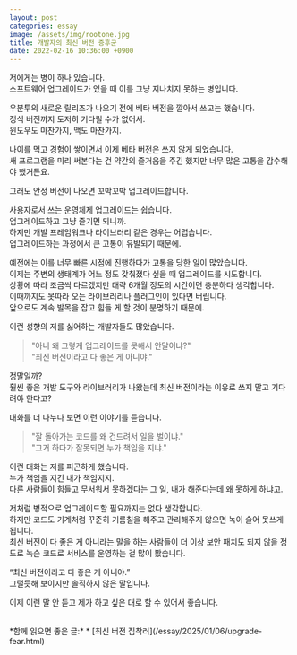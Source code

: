 ```yaml
---
layout: post
categories: essay
image: /assets/img/rootone.jpg
title: 개발자의 최신 버전 증후군
date: 2022-02-16 10:36:00 +0900
---
```


저에게는 병이 하나 있습니다.  
소프트웨어 업그레이드가 있을 때 이를 그냥 지나치지 못하는 병입니다.

우분투의 새로운 릴리즈가 나오기 전에 베타 버전을 깔아서 쓰고는 했습니다.  
정식 버전까지 도저히 기다릴 수가 없어서.  
윈도우도 마찬가지, 맥도 마찬가지.

나이를 먹고 경험이 쌓이면서 이제 베타 버전은 쓰지 않게 되었습니다.  
새 프로그램을 미리 써본다는 건 약간의 즐거움을 주긴 했지만 너무 많은 고통을 감수해야 했거든요.

그래도 안정 버전이 나오면 꼬박꼬박 업그레이드합니다.

사용자로서 쓰는 운영체제 업그레이드는 쉽습니다.  
업그레이드하고 그냥 즐기면 되니까.  
하지만 개발 프레임워크나 라이브러리 같은 경우는 어렵습니다.  
업그레이드하는 과정에서 큰 고통이 유발되기 때문에.

예전에는 이를 너무 빠른 시점에 진행하다가 고통을 당한 일이 많았습니다.  
이제는 주변의 생태계가 어느 정도 갖춰졌다 싶을 때 업그레이드를 시도합니다.  
상황에 따라 조금씩 다르겠지만 대략 6개월 정도의 시간이면 충분하다 생각합니다.  
이때까지도 못따라 오는 라이브러리나 플러그인이 있다면 버립니다.  
앞으로도 계속 발목을 잡고 힘들 게 할 것이 분명하기 때문에.

이런 성향의 저를 싫어하는 개발자들도 많았습니다.    
> "아니 왜 그렇게 업그레이드를 못해서 안달이냐?"  
> "최신 버전이라고 다 좋은 게 아니야."

정말일까?   
훨씬 좋은 개발 도구와 라이브러리가 나왔는데 최신 버전이라는 이유로 쓰지 말고 기다려야 한다고?

대화를 더 나누다 보면 이런 이야기를 듣습니다.  
> "잘 돌아가는 코드를 왜 건드려서 일을 벌이냐."  
> "그거 하다가 잘못되면 누가 책임을 지냐."

이런 대화는 저를 피곤하게 했습니다.  
누가 책임을 지긴 내가 책임지지.  
다른 사람들이 힘들고 무서워서 못하겠다는 그 일, 내가 해준다는데 왜 못하게 하냐고.

저처럼 병적으로 업그레이드할 필요까지는 없다 생각합니다.  
하지만 코드도 기계처럼 꾸준히 기름칠을 해주고 관리해주지 않으면 녹이 슬어 못쓰게 됩니다.  
최신 버전이 다 좋은 게 아니라는 말을 하는 사람들이 더 이상 보안 패치도 되지 않을 정도로 녹슨 코드로 서비스를 운영하는 걸 많이 봤습니다.

“최신 버전이라고 다 좋은 게 아니야.”  
그럴듯해 보이지만 솔직하지 않은 말입니다.

이제 이런 말 안 듣고 제가 하고 싶은 대로 할 수 있어서 좋습니다.

<br>
*함께 읽으면 좋은 글:*
* [최신 버전 집착러](/essay/2025/01/06/upgrade-fear.html)